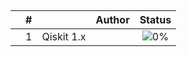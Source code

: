 ##


|  | # |  | Author | Status |
|:---:|:---:|:-------|:-------|:------:|
|  | 1 | Qiskit 1.x |  | ![0%](https://geps.dev/progress/0) |